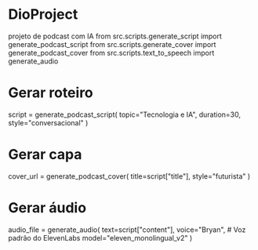# DioProject
projeto de podcast com IA
from src.scripts.generate_script import generate_podcast_script
from src.scripts.generate_cover import generate_podcast_cover
from src.scripts.text_to_speech import generate_audio

# Gerar roteiro
script = generate_podcast_script(
    topic="Tecnologia e IA", 
    duration=30, 
    style="conversacional"
)

# Gerar capa
cover_url = generate_podcast_cover(
    title=script["title"],
    style="futurista"
)

# Gerar áudio
audio_file = generate_audio(
    text=script["content"],
    voice="Bryan",  # Voz padrão do ElevenLabs
    model="eleven_monolingual_v2"
)
